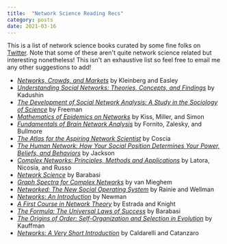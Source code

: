 ```yaml
---
title:  "Network Science Reading Recs"
category: posts
date: 2021-03-16
---
```


This is a list of network science books curated by some fine folks on [Twitter](https://twitter.com/nwlandry/status/1343676490366390272). Note that some of these aren't quite network science related but interesting nonetheless! This isn't an exhaustive list so feel free to email me any other suggestions to add!

* [*Networks, Crowds, and Markets*](https://www.cs.cornell.edu/home/kleinber/networks-book/) by Kleinberg and Easley
* [*Understanding Social Networks: Theories, Concepts, and Findings*](https://global.oup.com/academic/product/understanding-social-networks-9780195379471?cc=us&lang=en&) by Kadushin
* [*The Development of Social Network Analysis: A Study in the Sociology of Science*](https://www.amazon.com/Development-Social-Network-Analysis-Sociology/dp/1594577145) by Freeman
* [*Mathematics of Epidemics on Networks*](https://www.springer.com/gp/book/9783319508047) by Kiss, Miller, and Simon
* [*Fundamentals of Brain Network Analysis*](https://www.sciencedirect.com/book/9780124079083/fundamentals-of-brain-network-analysis) by Fornito, Zalesky, and Bullmore
* [*The Atlas for the Aspiring Network Scientist*](https://arxiv.org/abs/2101.00863) by Coscia
* [*The Human Network: How Your Social Position Determines Your Power, Beliefs, and Behaviors*](https://www.penguinrandomhouse.com/books/541370/the-human-network-by-matthew-o-jackson/) by Jackson
* [*Complex Networks: Principles, Methods and Applications*](https://www.cambridge.org/us/academic/subjects/physics/statistical-physics/complex-networks-principles-methods-and-applications?format=HB&isbn=9781107103184) by Latora, Nicosia, and Russo
* [*Network Science*](http://networksciencebook.com/) by Barabasi
* [*Graph Spectra for Complex Networks*](https://www.cambridge.org/core/books/graph-spectra-for-complex-networks/80472360B29791FDB398259DA4ACA8C4) by van Mieghem
* [*Networked: The New Social Operating System*](https://mitpress.mit.edu/books/networked) by Rainie and Wellman
* [*Networks: An Introduction*](https://global.oup.com/academic/product/networks-9780198805090?cc=us&lang=en&) by Newman
* [*A First Course in Network Theory*](https://global.oup.com/academic/product/a-first-course-in-network-theory-9780198726463?cc=us&lang=en&) by Estrada and Knight
* [*The Formula: The Universal Laws of Success*](https://www.amazon.com/Formula-Universal-Laws-Success/dp/0316505498) by Barabasi
* [*The Origins of Order: Self-Organization and Selection in Evolution*](https://www.amazon.com/Origins-Order-Self-Organization-Selection-Evolution/dp/0195079515) by Kauffman
* [*Networks: A Very Short Introduction*](https://global.oup.com/academic/product/networks-a-very-short-introduction-9780199588077?cc=us&lang=en&) by Caldarelli and Catanzaro

